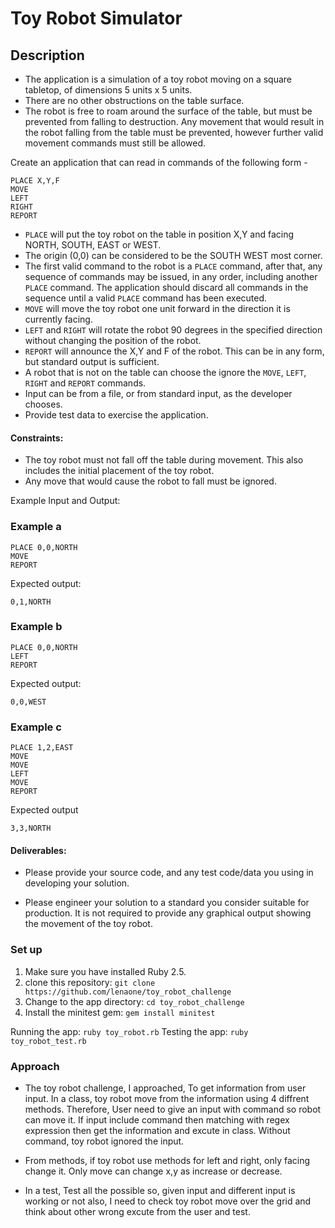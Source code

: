 # Toy Robot Simulator

## Description

* The application is a simulation of a toy robot moving on a square tabletop,
  of dimensions 5 units x 5 units.
* There are no other obstructions on the table surface.
* The robot is free to roam around the surface of the table, but must be
  prevented from falling to destruction. Any movement that would result in the
  robot falling from the table must be prevented, however further valid
  movement commands must still be allowed.

Create an application that can read in commands of the following form -

```
PLACE X,Y,F
MOVE
LEFT
RIGHT
REPORT
```

* `PLACE` will put the toy robot on the table in position X,Y and facing NORTH,
  SOUTH, EAST or WEST.
* The origin (0,0) can be considered to be the SOUTH WEST most corner.
* The first valid command to the robot is a `PLACE` command, after that, any
  sequence of commands may be issued, in any order, including another `PLACE`
  command. The application should discard all commands in the sequence until
  a valid `PLACE` command has been executed.
* `MOVE` will move the toy robot one unit forward in the direction it is
  currently facing.
* `LEFT` and `RIGHT` will rotate the robot 90 degrees in the specified direction
  without changing the position of the robot.
* `REPORT` will announce the X,Y and F of the robot. This can be in any form,
  but standard output is sufficient.
* A robot that is not on the table can choose the ignore the `MOVE`, `LEFT`, `RIGHT`
  and `REPORT` commands.
* Input can be from a file, or from standard input, as the developer chooses.
* Provide test data to exercise the application.

#### Constraints:

* The toy robot must not fall off the table during movement. This also
  includes the initial placement of the toy robot.
* Any move that would cause the robot to fall must be ignored.

Example Input and Output:

### Example a

    PLACE 0,0,NORTH
    MOVE
    REPORT

Expected output:

    0,1,NORTH

### Example b

    PLACE 0,0,NORTH
    LEFT
    REPORT

Expected output:

    0,0,WEST

### Example c

    PLACE 1,2,EAST
    MOVE
    MOVE
    LEFT
    MOVE
    REPORT

Expected output

    3,3,NORTH

#### Deliverables:

* Please provide your source code, and any test code/data you using in
developing your solution.

* Please engineer your solution to a standard you consider suitable for
production. It is not required to provide any graphical output showing the
movement of the toy robot.

### Set up

1. Make sure you have installed Ruby 2.5.
2. clone this repository: `git clone https://github.com/lenaone/toy_robot_challenge`
3. Change to the app directory: `cd toy_robot_challenge`
3. Install the minitest gem: `gem install minitest`

Running the app: `ruby toy_robot.rb`
Testing the app: `ruby toy_robot_test.rb`


### Approach
 
* The toy robot challenge, I approached, To get information from user input. In a class, toy robot move from the information using 4 diffrent methods. Therefore, User need to give an input with command so robot can move it. If input include command then matching with regex expression then get the information and excute in class. Without command, toy robot ignored the input. 

* From methods, if toy robot use methods for left and right, only facing change it. Only move can change x,y as increase or decrease.

* In a test, Test all the possible so, given input and different input is working or not also, I need to check toy robot move over the grid and think about other wrong excute from the user and test.


